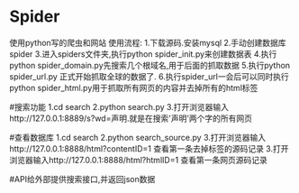 # Spider
使用python写的爬虫和网站
使用流程:
1.下载源码.安装mysql
2.手动创建数据库spider
3.进入spiders文件夹,执行python spider_init.py来创建数据表
4.执行python spider_domain.py先搜索几个根域名,用于后面的抓取数据
5.执行python spider_url.py 正式开始抓取全球的数据了.
6.执行spider_url一会后可以同时执行python spider_html.py用于抓取所有网页的内容并去掉所有的html标签


#搜索功能
1.cd search
2.python search.py
3.打开浏览器输入http://127.0.0.1:8889/s?wd=声明.就是在搜索'声明'两个字的所有网页

#查看数据库
1.cd search
2.python search_source.py
3.打开浏览器输入http://127.0.0.1:8888/html?contentID=1 查看第一条去掉标签的源码记录
3.打开浏览器输入http://127.0.0.1:8888/html?htmlID=1 查看第一条网页源码记录


#API给外部提供搜索接口,并返回json数据

